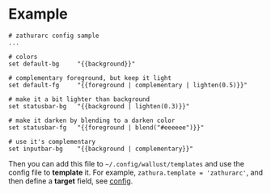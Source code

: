 # Example

```
# zathurarc config sample
...

# colors
set default-bg     "{{background}}"

# complementary foreground, but keep it light
set default-fg     "{{foreground | complementary | lighten(0.5)}}"

# make it a bit lighter than background
set statusbar-bg   "{{background | lighten(0.3)}}"

# make it darken by blending to a darken color
set statusbar-fg   "{{foreground | blend("#eeeeee")}}"

# use it's complementary
set inputbar-bg    "{{background | complementary}}"
```

Then you can add this file to `~/.config/wallust/templates`
and use the config file to **template** it. For example,
`zathura.template = 'zathurarc'`, and then define a
**target** field, see [config](../config/README.md).
